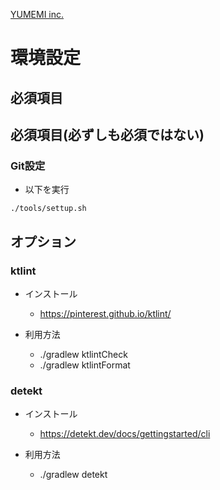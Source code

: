 [YUMEMI inc.](README_yumemi-inc.md)

# 環境設定

## 必須項目

## 必須項目(必ずしも必須ではない)

### Git設定

- 以下を実行
```
./tools/settup.sh
```

## オプション

### ktlint

- インストール
    - https://pinterest.github.io/ktlint/

- 利用方法
    - ./gradlew ktlintCheck
    - ./gradlew ktlintFormat

### detekt

- インストール
  - https://detekt.dev/docs/gettingstarted/cli

- 利用方法
  - ./gradlew detekt
